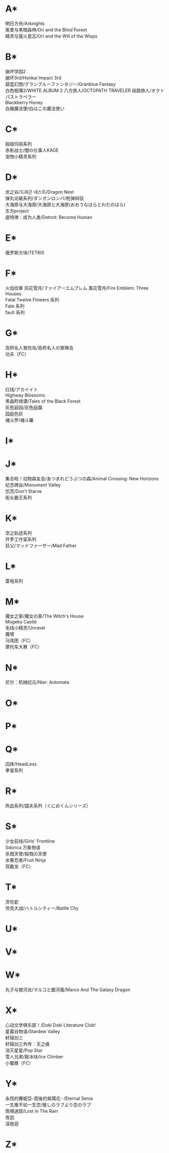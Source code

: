 # A*  
明日方舟/Arknights  
奥里与黑暗森林/Ori and the Blind Forest  
精灵与萤火意志/Ori and the Will of the Wisps  
# B*    
崩坏学园2  
崩坏3rd/Honkai Impact 3rd  
碧蓝幻想/グランブルーファンタジー/Granblue Fantasy  
白色相簿2/WHITE ALBUM 2
八方旅人/OCTOPATH TRAVELER 歧路旅人/オクトパストラベラー  
Blackberry Honey  
白箱魔法使/白はこの魔法使い  
# C*  
超级玛丽系列  
赤影战士/闇の仕事人KAGE  
宠物小精灵系列  
# D*  
龙之谷/드래곤 네스트/Dragon Next  
弹丸论破系列/ダンガンロンパ/枪弹辩驳  
大海原与大海原/大海原と大海原(おおうなばらとわだのはら)  
东方project  
底特律：成为人类/Detroit: Become Human  
# E*  
俄罗斯方块/TETRIS  
# F*  
火焰纹章 风花雪月/ファイアーエムブレム 風花雪月/Fire Emblem: Three Houses   
Fatal Twelve
Flowers 系列  
Fate 系列   
fault 系列  
# G*  
高桥名人冒险岛/高桥名人の冒険岛  
功夫（FC）
# H*  
红线/アカイイト  
Highway Blossoms  
黑森町绮谭/Tales of the Black Forest  
灰色庭园/灰色庭園  
园庭色灰   
魂斗罗/魂斗羅      
# I*  
# J*  
集合啦！动物森友会/あつまれどうぶつの森/Animal Crossing: New Horizons  
纪念碑谷/Monument Valley  
饥荒/Don't Starve  
街头霸王系列    
# K*  
空之轨迹系列  
开罗工作室系列  
狂父/マッドファーザー/Mad Father  
# L*  
雷电系列    
# M*  
魔女之家/魔女の家/The Witch's House  
Mogeko Castle  
毛线小精灵/Unravel  
魔塔  
马戏团（FC）    
摩托车大赛（FC）  
# N*  
尼尔：机械纪元/Nier: Automata  
# O*  
# P* 
# Q*   
囚体/HeadLess  
拳皇系列  
# R*  
热血系列/国夫系列（くにおくんシリーズ）     

# S*  
少女前线/Girls' Frontline  
Sdorica 万象物语  
杀戮天使/殺戮の天使    
水果忍者/Fruit Ninja  
双截龙（FC）
# T*  
贪吃蛇  
坦克大战/バトルシティー/Battle City
# U*  
# V*  
# W* 
丸子与银河龙/マルコと銀河竜/Marco And The Galaxy Dragon    
# X*  
心动文学俱乐部！/Doki Doki Literature Club!  
星露谷物语/Stardew Valley  
轩辕剑三  
轩辕剑三外传：天之痕  
消灭星星/Pop Star   
雪人兄弟/敲冰块/Ice Climber  
小蜜蜂（FC）  
# Y*  
永恆的賽妮亞-雨後的紫陽花- /Eternal Senia  
一生推不如一生恋/推しのラブより恋のラブ  
雨境迷踪/Lost in The Rain  
夜迴  
深夜迴  
# Z*  

